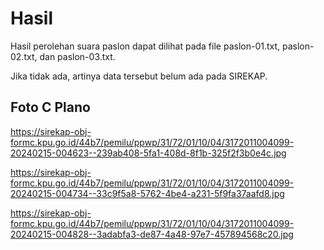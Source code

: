 # Hasil

Hasil perolehan suara paslon dapat dilihat pada file paslon-01.txt, paslon-02.txt, dan paslon-03.txt.

Jika tidak ada, artinya data tersebut belum ada pada SIREKAP.

## Foto C Plano

https://sirekap-obj-formc.kpu.go.id/44b7/pemilu/ppwp/31/72/01/10/04/3172011004099-20240215-004623--239ab408-5fa1-408d-8f1b-325f2f3b0e4c.jpg

https://sirekap-obj-formc.kpu.go.id/44b7/pemilu/ppwp/31/72/01/10/04/3172011004099-20240215-004734--33c9f5a8-5762-4be4-a231-5f9fa37aafd8.jpg

https://sirekap-obj-formc.kpu.go.id/44b7/pemilu/ppwp/31/72/01/10/04/3172011004099-20240215-004828--3adabfa3-de87-4a48-97e7-457894568c20.jpg
